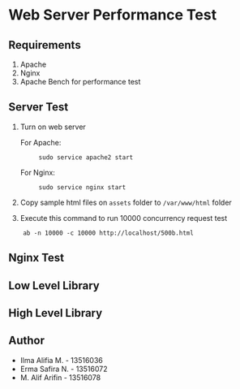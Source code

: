 # Web Server Performance Test

## Requirements
1. Apache
2. Nginx
3. Apache Bench for performance test

## Server Test
1. Turn on web server

   For Apache:
   ```
        sudo service apache2 start
   ```

   For Nginx:
   ```
        sudo service nginx start
   ```
2. Copy sample html files on `assets` folder to `/var/www/html` folder
3. Execute this command to run 10000 concurrency request test
```
    ab -n 10000 -c 10000 http://localhost/500b.html
```

## Nginx Test

## Low Level Library

## High Level Library

## Author
- Ilma Alifia M. - 13516036
- Erma Safira N. - 13516072
- M. Alif Arifin - 13516078